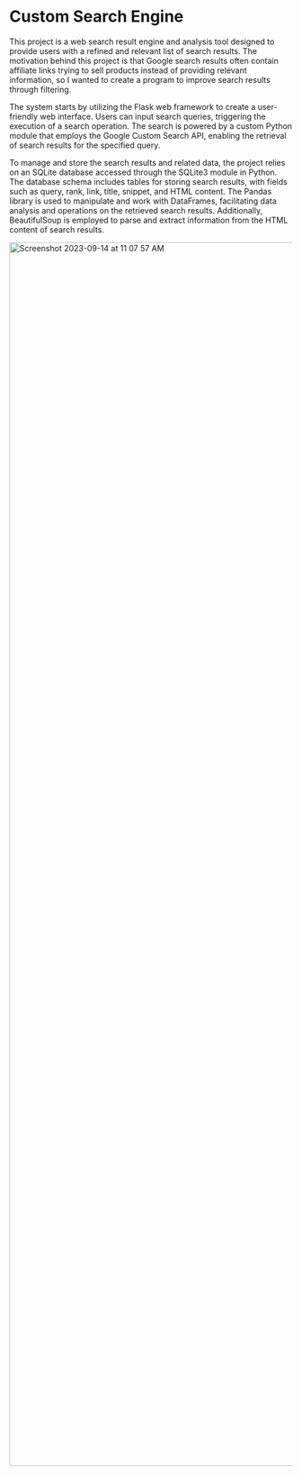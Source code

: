 # Custom Search Engine #

This project is a web search result engine and analysis tool designed to provide users with a refined and relevant list of search results. The motivation behind this project is that Google search results often contain affiliate links trying to sell products instead of providing relevant information, so I wanted to create a program to improve search results through filtering.

The system starts by utilizing the Flask web framework to create a user-friendly web interface. Users can input search queries, triggering the execution of a search operation. The search is powered by a custom Python module that employs the Google Custom Search API, enabling the retrieval of search results for the specified query. 

To manage and store the search results and related data, the project relies on an SQLite database accessed through the SQLite3 module in Python. The database schema includes tables for storing search results, with fields such as query, rank, link, title, snippet, and HTML content. The Pandas library is used to manipulate and work with DataFrames, facilitating data analysis and operations on the retrieved search results. Additionally, BeautifulSoup is employed to parse and extract information from the HTML content of search results.

<img width="2173" alt="Screenshot 2023-09-14 at 11 07 57 AM" src="https://github.com/atirumal/Custom-Search-Engine/assets/78452887/0f4c13ac-2a4f-40a0-ac6c-336ca44e55ac">
